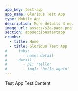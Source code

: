 ```yaml
---
app_key: test-app
app_name: Glorious Test App
type: Mobile App
description: More details 4 me.
image_url: assets/s2a-page.png
section: appsectionstestapp
crumbs:
  - title: Home
  - title: Glorious Test App
#     tabs:
#       - name: detail
#     detail:
#       - p1: 'hello'
#       - img1: 'hello again'
---
```


Test App Test Content
